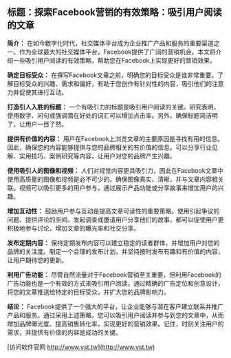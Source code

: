 ## **标题：探索Facebook营销的有效策略：吸引用户阅读的文章**

**简介：**
在如今数字化时代，社交媒体平台成为企业推广产品和服务的重要渠道之一。作为全球最大的社交媒体平台，Facebook提供了广阔的营销机会。本文将介绍一些吸引用户阅读的有效策略，帮助您在Facebook上实现更好的营销效果。

**确定目标受众：**
在撰写Facebook文章之前，明确您的目标受众是谁非常重要。了解目标受众的兴趣、需求和偏好，有助于您创作有针对性的内容，吸引他们的注意力并促使其进行互动。

**打造引人入胜的标题：**
一个有吸引力的标题是吸引用户阅读的关键。研究表明，使用数字、问句或强调潜在好处的词汇可以增加点击率。另外，确保标题简洁明了，让用户一目了然。

**提供有价值的内容：**
用户在Facebook上浏览文章的主要原因是寻找有用的信息。因此，确保您的内容能够提供与您的品牌相关的有价值的信息。可以分享行业见解、实用技巧、案例研究等内容，让用户对您的品牌产生兴趣。

**使用吸引人的图像和视频：**
人们对视觉内容更具吸引力，因此在Facebook文章中使用高质量的图像和视频是必不可少的。确保图像真实、清晰，并与文章内容相关联。视频可以吸引更多的用户参与，通过展示产品功能或分享故事来增加用户的兴趣。

**增加互动性：**
鼓励用户参与互动是提高文章可读性的重要策略。使用引起争议的问题、提供评论的空间、发起调查或邀请用户分享他们的故事，都可以促使用户更积极地参与讨论，增加文章的曝光率和社交分享。

**发布定期内容：**
保持定期发布内容可以建立稳定的读者群体，并增加用户对您的品牌的关注度。制定一个合理的发布计划，并坚持按时发布有趣和有价值的内容，让用户期待您的更新。

**利用广告功能：**
尽管自然流量对于Facebook营销至关重要，但利用Facebook的广告功能也是一个有效的方式来吸引用户阅读。通过精确的广告定位和创意设计，将您的文章推送给特定的目标受众，并扩大您的品牌影响力。

**结论：**
Facebook提供了一个强大的平台，让企业能够与潜在客户建立联系并推广产品和服务。通过采用上述策略，您可以吸引用户阅读并参与到您的文章中，从而增加品牌曝光度、提高销售转化率，实现更好的营销效果。记住，时刻关注用户的需求，并提供有价值的内容是成功的关键。


[访问软件官网 http://www.vst.tw](http://www.vst.tw)
